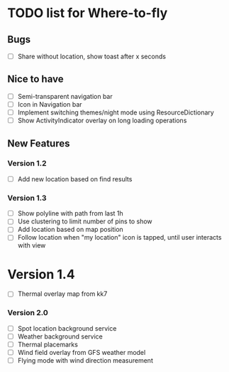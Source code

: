 # TODO list for Where-to-fly

## Bugs

- [ ] Share without location, show toast after x seconds

## Nice to have

- [ ] Semi-transparent navigation bar
- [ ] Icon in Navigation bar
- [ ] Implement switching themes/night mode using ResourceDictionary
- [ ] Show ActivityIndicator overlay on long loading operations

## New Features

### Version 1.2

- [ ] Add new location based on find results

### Version 1.3

- [ ] Show polyline with path from last 1h
- [ ] Use clustering to limit number of pins to show
- [ ] Add location based on map position
- [ ] Follow location when "my location" icon is tapped, until user interacts with view

#  Version 1.4

- [ ] Thermal overlay map from kk7

### Version 2.0

- [ ] Spot location background service
- [ ] Weather background service
- [ ] Thermal placemarks
- [ ] Wind field overlay from GFS weather model
- [ ] Flying mode with wind direction measurement
